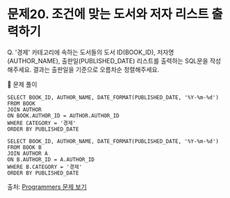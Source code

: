 # 문제20. 조건에 맞는 도서와 저자 리스트 출력하기

Q. '경제' 카테고리에 속하는 도서들의 도서 ID(BOOK_ID), 저자명(AUTHOR_NAME), 출판일(PUBLISHED_DATE) 리스트를 출력하는 SQL문을 작성해주세요. 결과는 출판일을 기준으로 오름차순 정렬해주세요.

🔑 문제 풀이
```mysql
SELECT BOOK_ID, AUTHOR_NAME, DATE_FORMAT(PUBLISHED_DATE, '%Y-%m-%d')
FROM BOOK 
JOIN AUTHOR 
ON BOOK.AUTHOR_ID = AUTHOR.AUTHOR_ID
WHERE CATEGORY = '경제'
ORDER BY PUBLISHED_DATE
```

```mysql
SELECT BOOK_ID, AUTHOR_NAME, DATE_FORMAT(PUBLISHED_DATE, '%Y-%m-%d')
FROM BOOK B
JOIN AUTHOR A
ON B.AUTHOR_ID = A.AUTHOR_ID
WHERE B.CATEGORY = '경제'
ORDER BY PUBLISHED_DATE
```

출처: [Programmers 문제 보기](https://school.programmers.co.kr/learn/courses/30/lessons/144854)
